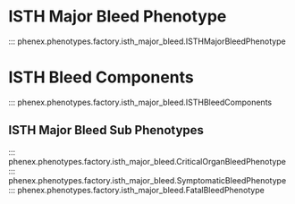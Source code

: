 # ISTH Major Bleed Phenotype

::: phenex.phenotypes.factory.isth_major_bleed.ISTHMajorBleedPhenotype

# ISTH Bleed Components

::: phenex.phenotypes.factory.isth_major_bleed.ISTHBleedComponents


## ISTH Major Bleed Sub Phenotypes
::: phenex.phenotypes.factory.isth_major_bleed.CriticalOrganBleedPhenotype
::: phenex.phenotypes.factory.isth_major_bleed.SymptomaticBleedPhenotype
::: phenex.phenotypes.factory.isth_major_bleed.FatalBleedPhenotype



